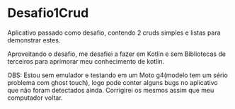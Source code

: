 # Desafio1Crud
Aplicativo passado como desafio, contendo 2 cruds simples e listas para demonstrar estes.

Aproveitando o desafio, me desafiei a fazer em Kotlin e sem Bibliotecas de terceiros para aprimorar meu conhecimento de kotlin.

OBS: Estou sem emulador e testando em um Moto g4(modelo tem um sério problema com ghost touch), logo pode conter alguns bugs no aplicativo que não foram detectados ainda. Corrigirei os mesmos assim que meu computador voltar.
